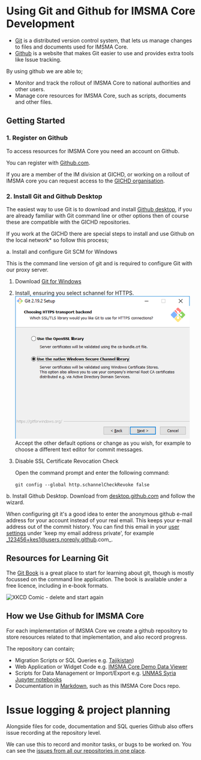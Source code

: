 # Using Git and Github for IMSMA Core Development

* [Git](https://git-scm.com/) is a distributed version control system, that lets us manage changes to files and documents used for IMSMA Core. 
* [Github](https://github.com/GICHD/) is a website that makes Git easier to use and provides extra tools like Issue tracking.

By using github we are able to;

* Monitor and track the rollout of IMSMA Core to national authorities and other users. 
* Manage core resources for IMSMA Core, such as scripts, documents and other files.

## Getting Started

### 1. Register on Github

To access resources for IMSMA Core you need an account on Github.

You can register with [Github.com](https://github.com/join). 

If you are a member of the IM division at GICHD, or working on a rollout of IMSMA core you can request access to the [GICHD organisation](https://github.com/GICHD). 

### 2. Install Git and Github Desktop

The easiest way to use Git is to download and install [Github desktop](https://desktop.github.com/), if you are already familiar with Git command line or other options then of course these are compatible with the GICHD repositories.

If you work at the GICHD there are special steps to install and use Github on the local network* so follow this process;

a. Install and configure Git SCM for Windows

   This is the command line version of git and is required to configure Git with our proxy server.  

   1. Download [Git for Windows](https://git-scm.com/download/win)
   2. Install, ensuring you select schannel for HTTPS.     
    ![Screenshot of install selecting sChannel for SSL on Git](git_scm_install_HTTPS.png)
    Accept the other default options or change as you wish, for example to choose a different text editor for commit messages.
      
   3. Disable SSL Certificate Revocation Check 
    
       Open the command prompt and enter the following command:

        `git config --global http.schannelCheckRevoke false`

b. Install Github Desktop.  Download from [desktop.github.com](https://desktop.github.com/) and follow the wizard.

When configuring git it's a good idea to enter the anonymous github e-mail address for your account instead of your real email. This keeps your e-mail address out of the commit history.  You can find this email in your [user settings](https://github.com/settings/emails#toggle_visibility) under 'keep my email address private', for example  _123456+kes1@users.noreply.github.com_.


## Resources for Learning Git

The [Git Book](https://git-scm.com/book/en/v2) is a great place to start for learning about git, though is mostly focussed on the command line application.  The book is available under a free licence, including in e-book formats. 

![XKCD Comic - delete and start again](https://imgs.xkcd.com/comics/git.png)

## How we Use Github for IMSMA Core

For each implementation of IMSMA Core we create a github repository to store resources related to that implementation, and also record progress.

The repository can contain;

* Migration Scripts or SQL Queries
  e.g.  [Tajikistan](https://github.com/GICHD/tnmac-tajikistan/tree/master/migration))
* Web Application or Widget Code
  e.g. [IMSMA Core Demo Data Viewer](https://github.com/GICHD/imsma-core-demo/tree/master/apps/external-data-viewer)
* Scripts for Data Management or Import/Export
  e.g. [UNMAS Syria Jupyter notebooks](https://github.com/GICHD/UNMAS-Syria/blob/e696b13e6dbf936c2df929733e8e7646f2201bbc/formImport/VA%20-%201st%20step%20-%20Check%20Excel%20Report-.ipynb)
* Documentation in [Markdown](https://guides.github.com/features/mastering-markdown/), such as this IMSMA Core Docs repo.

# Issue logging & project planning

Alongside files for code, documentation and SQL queries Github also offers issue recording at the repository level. 

We can use this to record and monitor tasks, or bugs to be worked on. You can see the [issues from all our repositories in one place](https://github.com/issues?q=is%3Aopen+is%3Aissue+org%3Agichd+archived%3Afalse+sort%3Aupdated-desc). 
